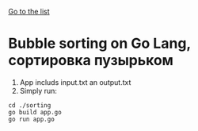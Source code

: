 [Go to the list](./../README.md)
# Bubble sorting on Go Lang, сортировка пузырьком
1. App includs input.txt an output.txt
2. Simply run:
```
cd ./sorting
go build app.go
go run app.go
```